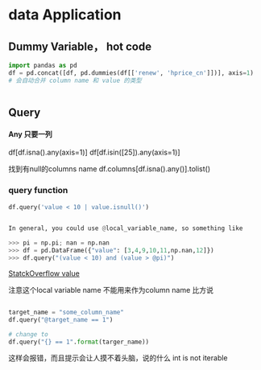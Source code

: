 # data Application

## Dummy Variable， hot code 

``` py
import pandas as pd
df = pd.concat([df, pd.dummies(df[['renew', 'hprice_cn']])], axis=1)
# 会自动合并 column name 和 value 的类型



```

## Query



#### Any 只要一列

df[df.isna().any(axis=1)]
df[df.isin([25]).any(axis=1)]

找到有null的columns name
df.columns[df.isna().any()].tolist()


### query function


```py
df.query('value < 10 | value.isnull()')


In general, you could use @local_variable_name, so something like

>>> pi = np.pi; nan = np.nan
>>> df = pd.DataFrame({"value": [3,4,9,10,11,np.nan,12]})
>>> df.query("(value < 10) and (value > @pi)")
```

[StatckOverflow value](https://stackoverflow.com/questions/26535563/querying-for-nan-and-other-names-in-pandas ":)")

注意这个local variable name 不能用来作为column name 比方说

```py

target_name = "some_column_name"
df.query("@target_name == 1")

# change to 
df.query("{} == 1".format(targer_name))

```
这样会报错，而且提示会让人摸不着头脑，说的什么 int is not iterable














